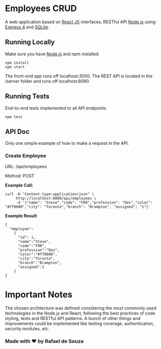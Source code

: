 # Employees CRUD

A web application based on [React JS](https://reactjs.org) interfaces, RESTful API [Node.js](https://nodejs.org) using [Express 4](http://expressjs.com/) and [SQLite](https://www.sqlite.org).

## Running Locally

Make sure you have [Node.js](http://nodejs.org/) and npm installed.
```
npm install
npm start
```

The front-end app runs off localhost:3000. The REST API is located in the /server folder and runs off localhost:8080.

## Running Tests

End-to-end tests implemented to all API endpoints.

```
npm test
```

## API Doc
Only one simple example of how to make a request in the API.

### Create Employee
URL: /api/employees

Method: POST

**Example Call:**
```
curl -H "Content-type:application/json" \
     http://localhost:8080/api/employees \
     -d '{"name": "Steve","code": "F00","profession": "Dev","color": "#ff0000","city": "Toronto","branch": "Brampton", "assigned": "1"}'
```

**Example Result**
```
{
  "employee":  
    {
      "id": 1,
      "name":"Steve",
      "code":"F00",
      "profession":"Dev",
      "color":"#ff0000",
      "city":"Toronto",
      "branch":"Brampton",
      "assigned":1
    }
}
```

# Important Notes

The chosen architecture was defined considering the most commonly used technologies in the Node.js and React, following the best practices of code styling, tests and RESTful API patterns. A bunch of other things and improvements could be implemented like testing coverage, authentication, security modules, etc.

### Made with ❤ by Rafael de Souza

